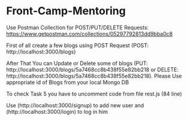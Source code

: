 # Front-Camp-Mentoring

Use Postman Collection for POST/PUT/DELETE Requests:
https://www.getpostman.com/collections/05297792813dd9bba0c8

First of all create a few blogs using POST Request (POST: http://localhost:3000/blogs)

After That You can Update or Delete some of blogs (PUT: http://localhost:3000/blogs/5a7468cc8b438f55e82bb218 or DELETE: http://localhost:3000/blogs/5a7468cc8b438f55e82bb218).
Please Use appropriate id of Blogs from your local Mongo DB

To check Task 5 you have to uncomment code from file rest.js (84 line)

Use (http://localhost:3000/signup) to add new user and (http://localhost:3000/login) to log in him 